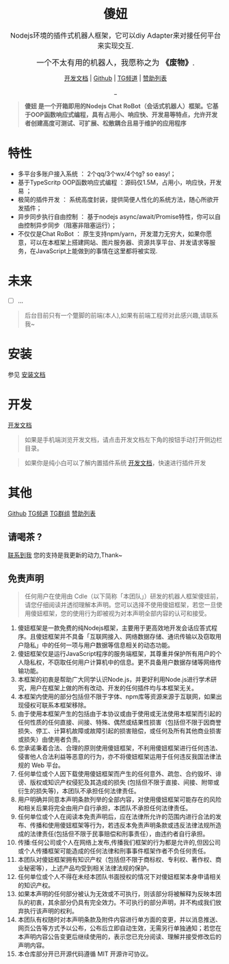<h1 align="center">傻妞</h1>
<div align="center">
<font size=3> Nodejs环境的插件式机器人框架，它可以diy Adapter来对接任何平台来实现交互.</font>

<font size=4>一个不太有用的机器人，我愿称之为 **《废物》**.</font>

[开发文档](https://cdle.github.io/sillyGirl) | [Github](https://github.com/cdle/sillyGirl) | [TG频道](https://t.me/kczz2021) |  [赞助列表](./sponsors.md)




_
</div>

> **傻妞 是一个开箱即用的Nodejs Chat RoBot（会话式机器人）框架。它基于OOP函数响应式编程，具有占用小、响应快、开发易等特点，允许开发者创建高度可测试、可扩展、松散耦合且易于维护的应用程序**
# 特性
* 多平台多账户接入系统 ： 2个qq/3个wx/4个tg? so easy!；
* 基于TypeScritp OOP函数响应式编程 ：源码仅1.5M，占用小，响应快，开发易 ；
* 极简的插件开发 ： 系统高度封装，提供简便人性化的系统方法，随心所欲开发插件；
* 异步同步执行自由控制 ： 基于nodejs async/await/Promise特性，你可以自由控制异步同步（阻塞非阻塞运行）；
* 不仅仅是Chat RoBot ： 原生支持npm/yarn，开发潜力无穷大，如果你愿意，可以在本框架上搭建网站、图片服务器、资源共享平台、并发请求等服务，在JavaScript上能做到的事情在这里都将被实现.


# 未来

* [ ] ...


> 后台目前只有一个蹩脚的前端(本人),如果有前端工程师对此感兴趣,请联系我~



# 安装
参见 [安装文档](./md/init.md)

# 开发

[开发文档](https://cdle.github.io/sillyGirl)
> 如果是手机端浏览开发文档，请点击开发文档左下角的按钮手动打开侧边栏目录。

> 如果你是纯小白可以了解内置插件系统 [开发文档](./md/goja.md)，快速进行插件开发

# 其他

 [Github](https://github.com/cdle/sillyGirl)
 [TG频道](https://t.me/kczz2021)
 [TG群组](https://t.me/trialerr)
 [赞助列表](./sponsors.md)


## 请喝茶 ?
 [联系到我](https://t.me/cdle1994)
您的支持是我更新的动力,Thank~

## 免责声明


> 任何用户在使用由 Cdle（以下简称「本团队」）研发的机器人框架傻妞前，请您仔细阅读并透彻理解本声明。您可以选择不使用傻妞框架，若您一旦使用傻妞框架，您的使用行为即被视为对本声明全部内容的认可和接受。

1. 傻妞框架是一款免费的纯Nodejs框架，主要用于更高效地开发会话应答式程序。且傻妞框架并不具备「互联网接入、网络数据存储、通讯传输以及窃取用户隐私」中的任何一项与用户数据等信息相关的动态功能。
2. 傻妞框架仅是运行JavaScript程序的服务端框架，其尊重并保护所有用户的个人隐私权，不窃取任何用户计算机中的信息。更不具备用户数据存储等网络传输功能。
3. 本框架的初衷是帮助广大同学认识Node.js，并更好利用Node.js进行学术研究，用户在框架上做的所有改动、开发的任何插件均与本框架无关。
4. 本框架内使用的部分包括但不限于字体、npm库等资源来源于互联网，如果出现侵权可联系本框架移除。
5. 由于使用本框架产生的包括由于本协议或由于使用或无法使用本框架而引起的任何性质的任何直接、间接、特殊、偶然或结果性损害（包括但不限于因商誉损失、停工、计算机故障或故障引起的损害赔偿，或任何及所有其他商业损害或损失）由使用者负责。
6. 您承诺秉着合法、合理的原则使用傻妞框架，不利用傻妞框架进行任何违法、侵害他人合法利益等恶意的行为，亦不将傻妞框架运用于任何违反我国法律法规的 Web 平台。
7. 任何单位或个人因下载使用傻妞框架而产生的任何意外、疏忽、合约毁坏、诽谤、版权或知识产权侵犯及其造成的损失 (包括但不限于直接、间接、附带或衍生的损失等)，本团队不承担任何法律责任。
8. 用户明确并同意本声明条款列举的全部内容，对使用傻妞框架可能存在的风险和相关后果将完全由用户自行承担，本团队不承担任何法律责任。
9. 任何单位或个人在阅读本免责声明后，应在法律所允许的范围内进行合法的发布、传播和使用傻妞框架等行为，若违反本免责声明条款或违反法律法规所造成的法律责任(包括但不限于民事赔偿和刑事责任），由违约者自行承担。
10. 传播:任何公司或个人在网络上发布,传播我们框架的行为都是允许的,但因公司或个人传播框架可能造成的任何法律和刑事事件框架作者不负任何责任。
11. 本团队对傻妞框架拥有知识产权（包括但不限于商标权、专利权、著作权、商业秘密等），上述产品均受到相关法律法规的保护。
12. 任何单位或个人不得在未经本团队书面授权的情况下对傻妞框架本身申请相关的知识产权。
13. 如果本声明的任何部分被认为无效或不可执行，则该部分将被解释为反映本团队的初衷，其余部分仍具有完全效力。不可执行的部分声明，并不构成我们放弃执行该声明的权利。
14. 本团队有权随时对本声明条款及附件内容进行单方面的变更，并以消息推送、网页公告等方式予以公布，公布后立即自动生效，无需另行单独通知；若您在本声明内容公告变更后继续使用的，表示您已充分阅读、理解并接受修改后的声明内容。
15. 本仓库部分开已开源代码遵循 MIT 开源许可协议。

